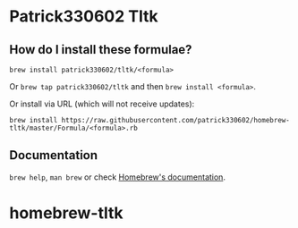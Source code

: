 # Patrick330602 Tltk

## How do I install these formulae?
`brew install patrick330602/tltk/<formula>`

Or `brew tap patrick330602/tltk` and then `brew install <formula>`.

Or install via URL (which will not receive updates):

```
brew install https://raw.githubusercontent.com/patrick330602/homebrew-tltk/master/Formula/<formula>.rb
```

## Documentation
`brew help`, `man brew` or check [Homebrew's documentation](https://docs.brew.sh).
# homebrew-tltk
